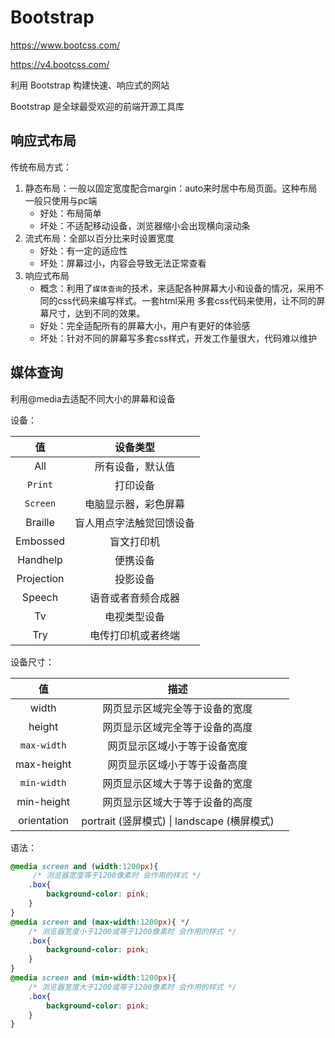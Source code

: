 # Bootstrap

https://www.bootcss.com/

https://v4.bootcss.com/

利用 Bootstrap 构建快速、响应式的网站

Bootstrap 是全球最受欢迎的前端开源工具库

## 响应式布局

传统布局方式：

1. 静态布局：一般以固定宽度配合margin：auto来时居中布局页面。这种布局一般只使用与pc端
   - 好处：布局简单
   - 坏处：不适配移动设备，浏览器缩小会出现横向滚动条
2. 流式布局：全部以百分比来时设置宽度
   - 好处：有一定的适应性
   - 坏处：屏幕过小，内容会导致无法正常查看
3. 响应式布局
   - 概念：利用了`媒体查询`的技术，来适配各种屏幕大小和设备的情况，采用不同的css代码来编写样式。一套html采用 多套css代码来使用，让不同的屏幕尺寸，达到不同的效果。
   - 好处：完全适配所有的屏幕大小，用户有更好的体验感
   - 坏处：针对不同的屏幕写多套css样式，开发工作量很大，代码难以维护

## 媒体查询

利用@media去适配不同大小的屏幕和设备

设备：

|     值     |         设备类型         |
| :--------: | :----------------------: |
|    All     |     所有设备，默认值     |
|  `Print`   |         打印设备         |
|  `Screen`  |   电脑显示器，彩色屏幕   |
|  Braille   | 盲人用点字法触觉回馈设备 |
|  Embossed  |        盲文打印机        |
|  Handhelp  |         便携设备         |
| Projection |         投影设备         |
|   Speech   |    语音或者音频合成器    |
|     Tv     |       电视类型设备       |
|    Try     |    电传打印机或者终端    |

设备尺寸：

|   **值**    |                   **描述**                   |      |
| :---------: | :------------------------------------------: | ---- |
|    width    |        网页显示区域完全等于设备的宽度        |      |
|   height    |        网页显示区域完全等于设备的高度        |      |
| `max-width` |         网页显示区域小于等于设备宽度         |      |
| max-height  |         网页显示区域小于等于设备高度         |      |
| `min-width` |        网页显示区域大于等于设备的宽度        |      |
| min-height  |        网页显示区域大于等于设备的高度        |      |
| orientation | portrait (竖屏模式) \|  landscape (横屏模式) |      |

语法：

```css
@media screen and (width:1200px){
     /* 浏览器宽度等于1200像素时 会作用的样式 */
    .box{
        background-color: pink;
    }
} 
@media screen and (max-width:1200px){ */
    /* 浏览器宽度小于1200或等于1200像素时 会作用的样式 */
    .box{
        background-color: pink;
    }
}
@media screen and (min-width:1200px){
    /* 浏览器宽度大于1200或等于1200像素时 会作用的样式 */
    .box{
        background-color: pink;
    }
}
```

